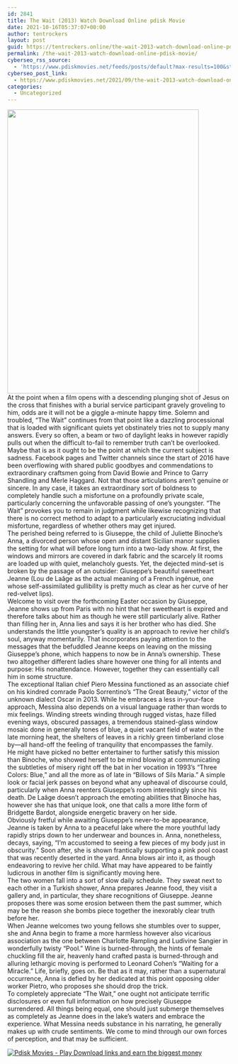 ```yaml
---
id: 2841
title: The Wait (2013) Watch Download Online pdisk Movie
date: 2021-10-16T05:37:07+00:00
author: tentrockers
layout: post
guid: https://tentrockers.online/the-wait-2013-watch-download-online-pdisk-movie/
permalink: /the-wait-2013-watch-download-online-pdisk-movie/
cyberseo_rss_source:
  - 'https://www.pdiskmovies.net/feeds/posts/default?max-results=100&start-index=601'
cyberseo_post_link:
  - https://www.pdiskmovies.net/2021/09/the-wait-2013-watch-download-online.html
categories:
  - Uncategorized
---
```

<div class="separator">
  <a href="https://1.bp.blogspot.com/-iLFjRaTx1fs/YTRg_oLGL6I/AAAAAAAAAq8/tNjZqj5zewkfXD1CExFEVbYorU11buWigCLcBGAsYHQ/s2048/The%2BWait%2B%25282013%2529%2BWatch%2BDownload%2BOnline%2Bpdisk%2BMovie.jpg" imageanchor="1"><img loading="lazy" border="0" data-original-height="2048" data-original-width="1383" height="640" src="https://1.bp.blogspot.com/-iLFjRaTx1fs/YTRg_oLGL6I/AAAAAAAAAq8/tNjZqj5zewkfXD1CExFEVbYorU11buWigCLcBGAsYHQ/w432-h640/The%2BWait%2B%25282013%2529%2BWatch%2BDownload%2BOnline%2Bpdisk%2BMovie.jpg" width="432" /></a>
</div>



<div>
  <div>
    <span>At the point when a film opens with a descending plunging shot of Jesus on the cross that finishes with a burial service participant gravely groveling to him, odds are it will not be a giggle a-minute happy time. Solemn and troubled, &#8220;The Wait&#8221; continues from that point like a dazzling processional that is loaded with significant quiets yet obstinately tries not to supply many answers. Every so often, a beam or two of daylight leaks in however rapidly pulls out when the difficult to-fail to remember truth can&#8217;t be overlooked.&nbsp;</span>
  </div>
  
  <div>
    <span>Maybe that is as it ought to be the point at which the current subject is sadness. Facebook pages and Twitter channels since the start of 2016 have been overflowing with shared public goodbyes and commendations to extraordinary craftsmen going from David Bowie and Prince to Garry Shandling and Merle Haggard. Not that those articulations aren&#8217;t genuine or sincere. In any case, it takes an extraordinary sort of boldness to completely handle such a misfortune on a profoundly private scale, particularly concerning the unfavorable passing of one&#8217;s youngster. &#8220;The Wait&#8221; provokes you to remain in judgment while likewise recognizing that there is no correct method to adapt to a particularly excruciating individual misfortune, regardless of whether others may get injured.&nbsp;</span>
  </div>
  
  <div>
    <span>The perished being referred to is Giuseppe, the child of Juliette Binoche&#8217;s Anna, a divorced person whose open and distant Sicilian manor supplies the setting for what will before long turn into a two-lady show. At first, the windows and mirrors are covered in dark fabric and the scarcely lit rooms are loaded up with quiet, melancholy guests. Yet, the dejected mind-set is broken by the passage of an outsider: Giuseppe&#8217;s beautiful sweetheart Jeanne (Lou de Laâge as the actual meaning of a French ingénue, one whose self-assimilated gullibility is pretty much as clear as her curve of her red-velvet lips).&nbsp;</span>
  </div>
  
  <div>
    <span>Welcome to visit over the forthcoming Easter occasion by Giuseppe, Jeanne shows up from Paris with no hint that her sweetheart is expired and therefore talks about him as though he were still particularly alive. Rather than filling her in, Anna lies and says it is her brother who has died. She understands the little youngster&#8217;s quality is an approach to revive her child&#8217;s soul, anyway momentarily. That incorporates paying attention to the messages that the befuddled Jeanne keeps on leaving on the missing Giuseppe&#8217;s phone, which happens to now be in Anna&#8217;s ownership. These two altogether different ladies share however one thing for all intents and purpose: His nonattendance. However, together they can essentially call him in some structure.&nbsp;</span>
  </div>
  
  <div>
    <span>The exceptional Italian chief Piero Messina functioned as an associate chief on his kindred comrade Paolo Sorrentino&#8217;s &#8220;The Great Beauty,&#8221; victor of the unknown dialect Oscar in 2013. While he embraces a less in-your-face approach, Messina also depends on a visual language rather than words to mix feelings. Winding streets winding through rugged vistas, haze filled evening ways, obscured passages, a tremendous stained-glass window mosaic done in generally tones of blue, a quiet vacant field of water in the late morning heat, the shelters of leaves in a richly green timberland close by—all hand-off the feeling of tranquility that encompasses the family.&nbsp;</span>
  </div>
  
  <div>
    <span>He might have picked no better entertainer to further satisfy this mission than Binoche, who showed herself to be mind blowing at communicating the subtleties of misery right off the bat in her vocation in 1993&#8217;s &#8220;Three Colors: Blue,&#8221; and all the more as of late in &#8220;Billows of Sils Maria.&#8221; A simple look or facial jerk passes on beyond what any upheaval of discourse could, particularly when Anna reenters Giuseppe&#8217;s room interestingly since his death. De Laâge doesn&#8217;t approach the emoting abilities that Binoche has, however she has that unique look, one that calls a more lithe form of Bridgette Bardot, alongside energetic bravery on her side.&nbsp;</span>
  </div>
  
  <div>
    <span>Obviously fretful while awaiting Giuseppe&#8217;s never-to-be appearance, Jeanne is taken by Anna to a peaceful lake where the more youthful lady rapidly strips down to her underwear and bounces in. Anna, nonetheless, decays, saying, &#8220;I&#8217;m accustomed to seeing a few pieces of my body just in obscurity.&#8221; Soon after, she is shown frantically supporting a pink pool coast that was recently deserted in the yard. Anna blows air into it, as though endeavoring to revive her child. What may have appeared to be faintly ludicrous in another film is significantly moving here.&nbsp;</span>
  </div>
  
  <div>
    <span>The two women fall into a sort of slow daily schedule. They sweat next to each other in a Turkish shower, Anna prepares Jeanne food, they visit a gallery and, in particular, they share recognitions of Giuseppe. Jeanne proposes there was some erosion between them the past summer, which may be the reason she bombs piece together the inexorably clear truth before her.&nbsp;</span>
  </div>
  
  <div>
    <span>When Jeanne welcomes two young fellows she stumbles over to supper, she and Anna begin to frame a more harmless however also vicarious association as the one between Charlotte Rampling and Ludivine Sangier in wonderfully twisty &#8220;Pool.&#8221; Wine is burned-through, the hints of female chuckling fill the air, heavenly hand crafted pasta is burned-through and alluring lethargic moving is performed to Leonard Cohen&#8217;s &#8220;Waiting for a Miracle.&#8221; Life, briefly, goes on. Be that as it may, rather than a supernatural occurrence, Anna is defied by her dedicated at this point opposing older worker Pietro, who proposes she should drop the trick.&nbsp;</span>
  </div>
  
  <div>
    <span>To completely appreciate &#8220;The Wait,&#8221; one ought not anticipate terrific disclosures or even full information on how precisely Giuseppe surrendered. All things being equal, one should just submerge themselves as completely as Jeanne does in the lake&#8217;s waters and embrace the experience. What Messina needs substance in his narrating, he generally makes up with crude sentiments. We come to mind through our own forces of perception, and that may be sufficient.</span>
  </div>
</div>

[![](https://1.bp.blogspot.com/-KJZYdQTn3nw/YS8VdIdXMyI/AAAAAAAAaw4/BR8dsGkpxw0T8C_4G4ALfMA7cP79KN3kwCLcBGAsYHQ/w400-h58/play_download_buttuons-removebg-preview.png "Pdisk Movies - Play Download links and earn the biggest money")](https://kofilink.com/1/bnYyano1MDAwbnlq?dn=1)